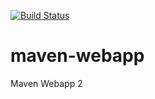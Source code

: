 [![Build Status](http://192.168.1.15:8080/buildStatus/icon?job=buildstatus)](http://192.168.1.15:8080/job/buildstatus/)
# maven-webapp
Maven Webapp 2
